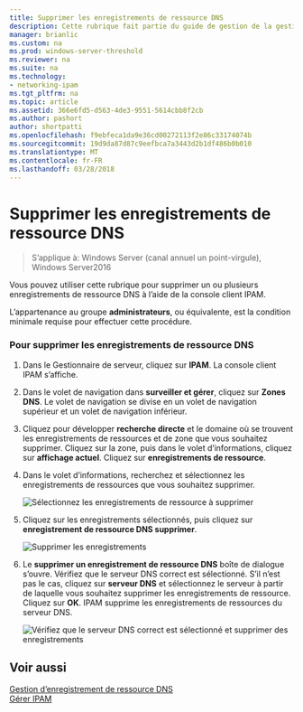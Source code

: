 ```yaml
---
title: Supprimer les enregistrements de ressource DNS
description: Cette rubrique fait partie du guide de gestion de la gestion des adresses IP (IPAM) dans Windows Server2016.
manager: brianlic
ms.custom: na
ms.prod: windows-server-threshold
ms.reviewer: na
ms.suite: na
ms.technology:
- networking-ipam
ms.tgt_pltfrm: na
ms.topic: article
ms.assetid: 366e6fd5-d563-4de3-9551-5614cbb8f2cb
ms.author: pashort
author: shortpatti
ms.openlocfilehash: f9ebfeca1da9e36cd00272113f2e86c33174074b
ms.sourcegitcommit: 19d9da87d87c9eefbca7a3443d2b1df486b0b010
ms.translationtype: MT
ms.contentlocale: fr-FR
ms.lasthandoff: 03/28/2018
---
```

# <a name="delete-dns-resource-records"></a>Supprimer les enregistrements de ressource DNS

>S’applique à: Windows Server (canal annuel un point-virgule), Windows Server2016

Vous pouvez utiliser cette rubrique pour supprimer un ou plusieurs enregistrements de ressource DNS à l’aide de la console client IPAM.  
  
L’appartenance au groupe **administrateurs**, ou équivalente, est la condition minimale requise pour effectuer cette procédure.  
  
### <a name="to-delete-dns-resource-records"></a>Pour supprimer les enregistrements de ressource DNS  
  
1.  Dans le Gestionnaire de serveur, cliquez sur **IPAM**. La console client IPAM s’affiche.  
  
2.  Dans le volet de navigation dans **surveiller et gérer**, cliquez sur **Zones DNS**.  Le volet de navigation se divise en un volet de navigation supérieur et un volet de navigation inférieur.  
  
3.  Cliquez pour développer **recherche directe** et le domaine où se trouvent les enregistrements de ressources et de zone que vous souhaitez supprimer. Cliquez sur la zone, puis dans le volet d’informations, cliquez sur **affichage actuel**. Cliquez sur **enregistrements de ressource**.  
  
4.  Dans le volet d’informations, recherchez et sélectionnez les enregistrements de ressources que vous souhaitez supprimer.  
  
    ![Sélectionnez les enregistrements de ressource à supprimer](../../media/Delete-DNS-Resource-Records/ipam_DeleteRR_01.jpg)  
  
5.  Cliquez sur les enregistrements sélectionnés, puis cliquez sur **enregistrement de ressource DNS supprimer**.  
  
    ![Supprimer les enregistrements](../../media/Delete-DNS-Resource-Records/ipam_DeleteRR_02.jpg)  
  
6.  Le **supprimer un enregistrement de ressource DNS** boîte de dialogue s’ouvre. Vérifiez que le serveur DNS correct est sélectionné. S’il n’est pas le cas, cliquez sur **serveur DNS** et sélectionnez le serveur à partir de laquelle vous souhaitez supprimer les enregistrements de ressource. Cliquez sur **OK**. IPAM supprime les enregistrements de ressources du serveur DNS.  
  
    ![Vérifiez que le serveur DNS correct est sélectionné et supprimer des enregistrements](../../media/Delete-DNS-Resource-Records/ipam_DeleteRR_03.jpg)  
  
## <a name="see-also"></a>Voir aussi  
[Gestion d’enregistrement de ressource DNS](DNS-Resource-Record-Management.md)  
[Gérer IPAM](Manage-IPAM.md)  
  


